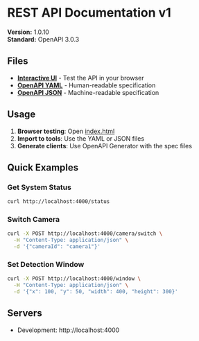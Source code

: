 # REST API Documentation v1

**Version:** 1.0.10  
**Standard:** OpenAPI 3.0.3

## Files

- [**Interactive UI**](./index.html) - Test the API in your browser
- [**OpenAPI YAML**](./openapi.yaml) - Human-readable specification
- [**OpenAPI JSON**](./openapi.json) - Machine-readable specification

## Usage

1. **Browser testing**: Open [index.html](./index.html)
2. **Import to tools**: Use the YAML or JSON files
3. **Generate clients**: Use OpenAPI Generator with the spec files

## Quick Examples

### Get System Status
```bash
curl http://localhost:4000/status
```

### Switch Camera
```bash
curl -X POST http://localhost:4000/camera/switch \
  -H "Content-Type: application/json" \
  -d '{"cameraId": "camera1"}'
```

### Set Detection Window
```bash
curl -X POST http://localhost:4000/window \
  -H "Content-Type: application/json" \
  -d '{"x": 100, "y": 50, "width": 400, "height": 300}'
```

## Servers

- Development: http://localhost:4000

